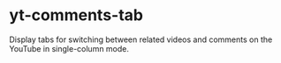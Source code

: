 # yt-comments-tab
Display tabs for switching between related videos and comments on the YouTube in single-column mode.
